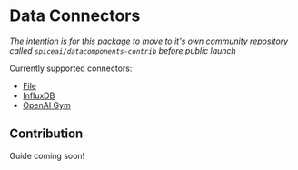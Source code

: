 # Data Connectors

*The intention is for this package to move to it's own community repository called `spiceai/datacomponents-contrib` before public launch*

Currently supported connectors:

* [File](file/file.go)
* [InfluxDB](influxdb/influxdb.go)
* [OpenAI Gym](openai_gym/openai_gym.go)

## Contribution

Guide coming soon!
